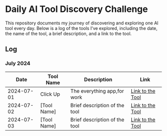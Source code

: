 # Daily AI Tool Discovery Challenge

This repository documents my journey of discovering and exploring one AI tool every day. Below is a log of the tools I've explored, including the date, the name of the tool, a brief description, and a link to the tool.

## Log

### July 2024

| Date       | Tool Name             | Description                          | Link                                                      |
|------------|-----------------------|--------------------------------------|-----------------------------------------------------------|
| 2024-07-01 | Click Up           | The everything app,for work        | [Link to the Tool](https://clickup.com/)                                   |
| 2024-07-02 | [Tool Name]           | Brief description of the tool        | [Link to the Tool](URL)                                   |
| 2024-07-03 | [Tool Name]           | Brief description of the tool        | [Link to the Tool](URL)                                   |

